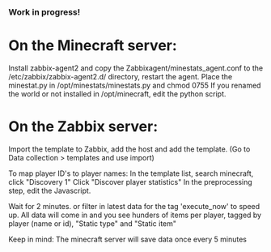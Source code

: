 ### Work in progress!

# On the Minecraft server:
Install zabbix-agent2 and copy the Zabbixagent/minestats_agent.conf to the /etc/zabbix/zabbix-agent2.d/ directory, restart the agent.
Place the minestat.py in /opt/minestats/minestats.py and chmod 0755
If you renamed the world or not installed in /opt/minecraft, edit the python script.

# On the Zabbix server:
Import the template to Zabbix, add the host and add the template.
(Go to Data collection > templates and use import)

To map player ID's to player names: 
In the template list, search minecraft, click "Discovery 1"
Click "Discover player statistics"
In the preprocessing step, edit the Javascript.

Wait for 2 minutes. or filter in latest data for the tag 'execute_now' to speed up.
All data will come in and you see hunders of items per player, tagged by player (name or id), "Static type" and "Static item"


Keep in mind: The minecraft server will save data once every 5 minutes
